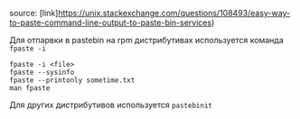 source: [link]https://unix.stackexchange.com/questions/108493/easy-way-to-paste-command-line-output-to-paste-bin-services)  

Для отпарвки в pastebin на rpm дистрибутивах используется команда `fpaste -i`
```
fpaste -i <file>
fpaste --sysinfo
fpaste --printonly sometime.txt
man fpaste
```

Для других дистрибутивов используется `pastebinit`

